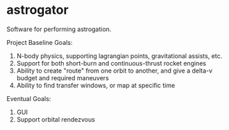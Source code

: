 # astrogator
Software for performing astrogation.

Project Baseline Goals:
1. N-body physics, supporting lagrangian points, gravitational assists, etc.
2. Support for both short-burn and continuous-thrust rocket engines
3. Ability to create "route" from one orbit to another, and give a delta-v budget and required maneuvers
4. Ability to find transfer windows, or map at specific time

Eventual Goals:
1. GUI
2. Support orbital rendezvous
